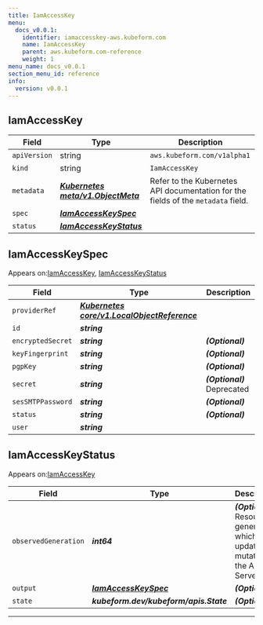 ```yaml
---
title: IamAccessKey
menu:
  docs_v0.0.1:
    identifier: iamaccesskey-aws.kubeform.com
    name: IamAccessKey
    parent: aws.kubeform.com-reference
    weight: 1
menu_name: docs_v0.0.1
section_menu_id: reference
info:
  version: v0.0.1
---
```


## IamAccessKey
| Field | Type | Description |
| ------ | ----- | ----------- |
| `apiVersion` | string | `aws.kubeform.com/v1alpha1` |
|    `kind` | string | `IamAccessKey` |
| `metadata` | ***[Kubernetes meta/v1.ObjectMeta](https://kubernetes.io/docs/reference/generated/kubernetes-api/v1.13/#objectmeta-v1-meta)***|Refer to the Kubernetes API documentation for the fields of the `metadata` field.|
| `spec` | ***[IamAccessKeySpec](#iamaccesskeyspec)***||
| `status` | ***[IamAccessKeyStatus](#iamaccesskeystatus)***||
## IamAccessKeySpec

Appears on:[IamAccessKey](#iamaccesskey), [IamAccessKeyStatus](#iamaccesskeystatus)

| Field | Type | Description |
| ------ | ----- | ----------- |
| `providerRef` | ***[Kubernetes core/v1.LocalObjectReference](https://kubernetes.io/docs/reference/generated/kubernetes-api/v1.13/#localobjectreference-v1-core)***||
| `id` | ***string***||
| `encryptedSecret` | ***string***| ***(Optional)*** |
| `keyFingerprint` | ***string***| ***(Optional)*** |
| `pgpKey` | ***string***| ***(Optional)*** |
| `secret` | ***string***| ***(Optional)*** Deprecated|
| `sesSMTPPassword` | ***string***| ***(Optional)*** |
| `status` | ***string***| ***(Optional)*** |
| `user` | ***string***||
## IamAccessKeyStatus

Appears on:[IamAccessKey](#iamaccesskey)

| Field | Type | Description |
| ------ | ----- | ----------- |
| `observedGeneration` | ***int64***| ***(Optional)*** Resource generation, which is updated on mutation by the API Server.|
| `output` | ***[IamAccessKeySpec](#iamaccesskeyspec)***| ***(Optional)*** |
| `state` | ***kubeform.dev/kubeform/apis.State***| ***(Optional)*** |
---
